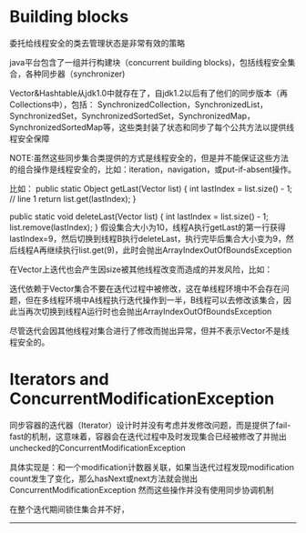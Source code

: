 Building blocks
===

委托给线程安全的类去管理状态是非常有效的策略

java平台包含了一组并行构建块（concurrent building blocks)，包括线程安全集合，各种同步器（synchronizer)

Vector&Hashtable从jdk1.0中就存在了，自jdk1.2以后有了他们的同步版本（再Collections中），包括：
SynchronizedCollection，SynchronizedList，SynchronizedSet，SynchronizedSortedSet，SynchronizedMap，SynchronizedSortedMap等，这些类封装了状态和同步了每个公共方法以提供线程安全保障

NOTE:虽然这些同步集合类提供的方式是线程安全的，但是并不能保证这些方法的组合操作是线程安全的，比如：iteration，navigation，或put-if-absent操作。

比如：
public static Object getLast(Vector list) {
    int lastIndex = list.size() - 1; // line 1
    return list.get(lastIndex);
}

public static void deleteLast(Vector list) {
    int lastIndex = list.size() - 1;
    list.remove(lastIndex);
}
假设集合大小为10，线程A执行getLast的第一行获得lastIndex=9，然后切换到线程B执行deleteLast，执行完毕后集合大小变为9，然后线程A再继续执行list.get(9)，此时会抛出ArrayIndexOutOfBoundsException

在Vector上迭代也会产生因size被其他线程改变而造成的并发风险，比如：


迭代依赖于Vector集合不要在迭代过程中被修改，这在单线程环境中不会存在问题，但在多线程环境中A线程执行迭代操作到一半，B线程可以去修改该集合，因此当再次切换到线程A运行时也会抛出ArrayIndexOutOfBoundsException

尽管迭代会因其他线程对集合进行了修改而抛出异常，但并不表示Vector不是线程安全的。


Iterators and ConcurrentModificationException
===

同步容器的迭代器（Iterator）设计时并没有考虑并发修改问题，而是提供了fail-fast的机制，这意味着，容器会在迭代过程中及时发现集合已经被修改了并抛出unchecked的ConcurrentModificationException


具体实现是：和一个modification计数器关联，如果当迭代过程发现modification count发生了变化，那么hasNext或next方法就会抛出ConcurrentModificationException
然而这些操作并没有使用同步协调机制

在整个迭代期间锁住集合并不好，


---


